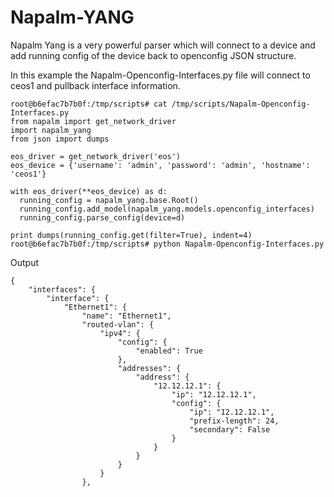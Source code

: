 # Napalm-YANG

Napalm Yang is a very powerful parser which will connect to a device and add running config of the device back to openconfig JSON structure.  

In this example the Napalm-Openconfig-Interfaces.py file will connect to ceos1 and pullback interface information.

```console
root@b6efac7b7b0f:/tmp/scripts# cat /tmp/scripts/Napalm-Openconfig-Interfaces.py
from napalm import get_network_driver
import napalm_yang
from json import dumps

eos_driver = get_network_driver('eos')
eos_device = {'username': 'admin', 'password': 'admin', 'hostname': 'ceos1'}

with eos_driver(**eos_device) as d:
  running_config = napalm_yang.base.Root()
  running_config.add_model(napalm_yang.models.openconfig_interfaces)
  running_config.parse_config(device=d)

print dumps(running_config.get(filter=True), indent=4)
root@b6efac7b7b0f:/tmp/scripts# python Napalm-Openconfig-Interfaces.py
```

Output

```console
{
    "interfaces": {
        "interface": {
            "Ethernet1": {
                "name": "Ethernet1",
                "routed-vlan": {
                    "ipv4": {
                        "config": {
                            "enabled": True
                        },
                        "addresses": {
                            "address": {
                                "12.12.12.1": {
                                    "ip": "12.12.12.1",
                                    "config": {
                                        "ip": "12.12.12.1",
                                        "prefix-length": 24,
                                        "secondary": False
                                    }
                                }
                            }
                        }
                    }
                },
```
